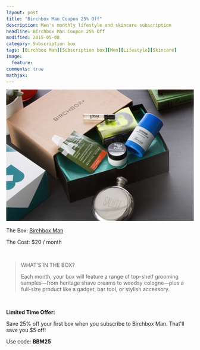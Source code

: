 ```yaml
---
layout: post
title: "Birchbox Man Coupon 25% Off"                
description: Men's monthly lifestyle and skincare subscription      
headline: Birchbox Man Coupon 25% Off            
modified: 2015-05-08              
category: Subscription box
tags: [Birchbox Man][Subscription box][Men][Lifestyle][Skincare]
image: 
  feature: 
comments: true
mathjax:
---
```


![Birchbox Man Coupon](/img/Birchbox-man.png)
<p>The Box: <a href="https://www.birchbox.com/invite/whatsupmailbox">Birchbox Man</a></p>
<p>The Cost: $20 / month</p>
<br>

<blockquote><p>WHAT’S IN THE BOX?</p>
Each month, your box will feature a range of top-shelf grooming samples—from heritage shave creams to woodsy cologne—plus a full-size product like a gadget, bar tool, or stylish accessory.</blockquote>
<br>

<p><b>Limited Time Offer:</b></p>
Save 25% off your first box when you subscribe to Birchbox Man.
That'll save you $5 off!
<br>
<p>Use code: <b>BBM25</b></p>
